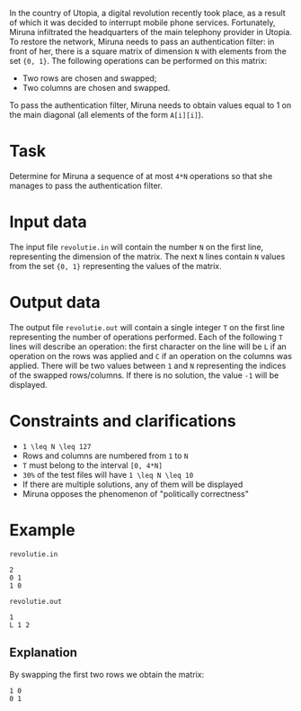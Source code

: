 In the country of Utopia, a digital revolution recently took place, as a result of which it was decided to interrupt mobile phone services. Fortunately, Miruna infiltrated the headquarters of the main telephony provider in Utopia. To restore the network, Miruna needs to pass an authentication filter: in front of her, there is a square matrix of dimension `N` with elements from the set `{0, 1}`. The following operations can be performed on this matrix:
- Two rows are chosen and swapped;
- Two columns are chosen and swapped.

To pass the authentication filter, Miruna needs to obtain values equal to 1 on the main diagonal (all elements of the form `A[i][i]`).

# Task
Determine for Miruna a sequence of at most `4*N` operations so that she manages to pass the authentication filter.

# Input data
The input file `revolutie.in` will contain the number `N` on the first line, representing the dimension of the matrix. The next `N` lines contain `N` values from the set `{0, 1}` representing the values of the matrix.

# Output data
The output file `revolutie.out` will contain a single integer `T` on the first line representing the number of operations performed. Each of the following `T` lines will describe an operation: the first character on the line will be `L` if an operation on the rows was applied and `C` if an operation on the columns was applied. There will be two values between `1` and `N` representing the indices of the swapped rows/columns. If there is no solution, the value `-1` will be displayed.

# Constraints and clarifications
* `1 \leq N \leq 127`
* Rows and columns are numbered from `1` to `N`
* `T` must belong to the interval `[0, 4*N]`
* `30%` of the test files will have `1 \leq N \leq 10`
* If there are multiple solutions, any of them will be displayed
* Miruna opposes the phenomenon of "politically correctness"

# Example

`revolutie.in`
```
2
0 1
1 0  
```

`revolutie.out`
```
1
L 1 2  
```

Explanation
---

By swapping the first two rows we obtain the matrix:
```
1 0
0 1
